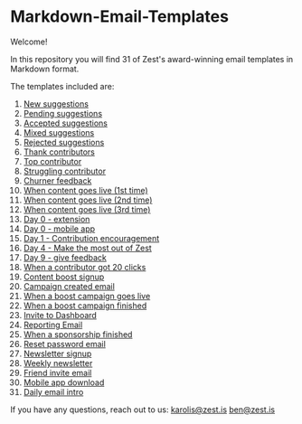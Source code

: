 # Markdown-Email-Templates

Welcome!

In this repository you will find 31 of Zest's award-winning email templates in Markdown format.

The templates included are:

1. [New suggestions](https://github.com/zestis/Markdown-Email-Templates/blob/master/New%20Suggestions.md)
2. [Pending suggestions](https://github.com/zestis/Markdown-Email-Templates/blob/master/Pending%20Suggestions.md)
3. [Accepted suggestions](https://github.com/zestis/Markdown-Email-Templates/blob/master/Accepted%20Suggestions.md)
4. [Mixed suggestions](https://github.com/zestis/Markdown-Email-Templates/blob/master/Mixed%20Suggestions.md)
5. [Rejected suggestions](https://github.com/zestis/Markdown-Email-Templates/blob/master/Rejected%20Suggestions.md)
6. [Thank contributors](https://github.com/zestis/Markdown-Email-Templates/blob/master/Thank%20Contributors.md)
7. [Top contributor](https://github.com/zestis/Markdown-Email-Templates/blob/master/Top%20Contributor.md)
8. [Struggling contributor](https://github.com/zestis/Markdown-Email-Templates/blob/master/Struggling%20contributor.md)
9. [Churner feedback](https://github.com/zestis/Markdown-Email-Templates/blob/master/Churner%20feedback.md)
10. [When content goes live (1st time)](https://github.com/zestis/Markdown-Email-Templates/blob/master/When%20Content%20Goes%20Live%20-%20First%20Time.md)
11. [When content goes live (2nd time)](https://github.com/zestis/Markdown-Email-Templates/blob/master/When%20Content%20Goes%20Live%20-%20Second%20Time.md)
12. [When content goes live (3rd time)](https://github.com/zestis/Markdown-Email-Templates/blob/master/When%20Content%20Goes%20Live%20-%20Third%20Time.md)
13. [Day 0 - extension](https://github.com/zestis/Markdown-Email-Templates/blob/master/Day%200%20-%20Extension.md)
14. [Day 0 - mobile app](https://github.com/zestis/Markdown-Email-Templates/blob/master/Day%200%20-%20Mobile%20App.md)
15. [Day 1 - Contribution encouragement](https://github.com/zestis/Markdown-Email-Templates/blob/master/Day%201%20-%20Contribution%20Encouragement.md)
16. [Day 4 - Make the most out of Zest](https://github.com/zestis/Markdown-Email-Templates/blob/master/Day%204%20-%20Make%20the%20most%20out%20of%20Zest.md)
17. [Day 9 - give feedback](https://github.com/zestis/Markdown-Email-Templates/blob/master/Day%209%20-%20give%20feedback.md)
18. [When a contributor got 20 clicks](https://github.com/zestis/Markdown-Email-Templates/blob/master/When%20a%20contributor%20got%2020%20clicks.md)
19. [Content boost signup](https://github.com/zestis/Markdown-Email-Templates/blob/master/Content%20boost%20signup.md)
20. [Campaign created email](https://github.com/zestis/Markdown-Email-Templates/blob/master/Campaign%20created%20email.md)
21. [When a boost campaign goes live](https://github.com/zestis/Markdown-Email-Templates/blob/master/When%20a%20boost%20campaign%20goes%20live.md)
22. [When a boost campaign finished](https://github.com/zestis/Markdown-Email-Templates/blob/master/When%20a%20boost%20campaign%20finished)
23. [Invite to Dashboard](https://github.com/zestis/Markdown-Email-Templates/blob/master/Invite%20to%20Dashboard.md)
24. [Reporting Email](https://github.com/zestis/Markdown-Email-Templates/blob/master/Reporting%20Email.md)
25. [When a sponsorship finished](https://github.com/zestis/Markdown-Email-Templates/blob/master/When%20a%20sponsorship%20finished.md)
26. [Reset password email](https://github.com/zestis/Markdown-Email-Templates/blob/master/Reset%20password%20email.md)
27. [Newsletter signup](https://github.com/zestis/Markdown-Email-Templates/blob/master/Newsletter%20signup.md)
28. [Weekly newsletter](https://github.com/zestis/Markdown-Email-Templates/blob/master/Weekly%20Newsletter.md)
29. [Friend invite email](https://github.com/zestis/Markdown-Email-Templates/blob/master/Friend%20invite%20email.md)
30. [Mobile app download](https://github.com/zestis/Markdown-Email-Templates/blob/master/Mobile%20app%20download.md)
31. [Daily email intro](https://github.com/zestis/Markdown-Email-Templates/blob/master/Daily%20email%20intro.md)


If you have any questions, reach out to us:
karolis@zest.is
ben@zest.is
